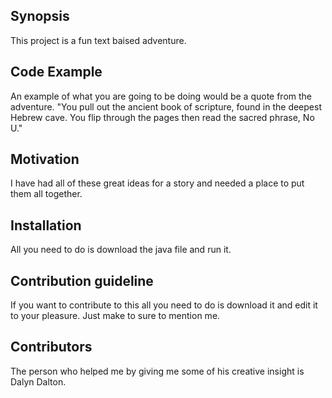 ## Synopsis

This project is a fun text baised adventure.

## Code Example

An example of what you are going to be doing would be a quote from the adventure. "You pull out the ancient book of scripture, found in the deepest Hebrew cave. You flip through the pages then read the sacred phrase, No U."

## Motivation

I have had all of these great ideas for a story and needed a place to put them all together.

## Installation

All you need to do is download the java file and run it.

## Contribution guideline

If you want to contribute to this all you need to do is download it and edit it to your pleasure. Just make to sure to mention me.

## Contributors

The person who helped me by giving me some of his creative insight is Dalyn Dalton.
